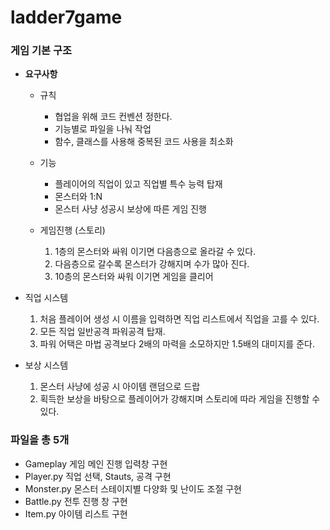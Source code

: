 # ladder7game

### 게임 기본 구조
- **요구사항**

    - 규칙
        - 협업을 위해 코드 컨벤션 정한다.
        - 기능별로 파일을 나눠 작업
        - 함수, 클래스를 사용해 중복된 코드 사용을 최소화
    - 기능
        - 플레이어의 직업이 있고 직업별 특수 능력 탑재
        - 몬스터와 1:N 
        - 몬스터 사냥 성공시 보상에 따른 게임 진행
        
  - 게임진행 (스토리)
    
    1. 1층의 몬스터와 싸워 이기면 다음층으로 올라갈 수 있다. 
    2. 다음층으로 갈수록 몬스터가 강해지며 수가 많아 진다. 
    3. 10층의 몬스터와 싸워 이기면 게임을 클리어
        

 - 직업 시스템
    1. 처음 플레이어 생성 시 이름을 입력하면 직업 리스트에서 직업을 고를 수 있다.
    2. 모든 직업 일반공격 파워공격 탑재. 
    3. 파워 어택은 마법 공격보다 2배의 마력을 소모하지만 1.5배의 대미지를 준다.          
    
- 보상 시스템
    1. 몬스터 사냥에 성공 시 아이템 랜덤으로 드랍
    2. 획득한 보상을 바탕으로 플레이어가 강해지며 스토리에 따라 게임을 진행할 수 있다.


### 파일을 총 5개 

- Gameplay 게임 메인 진행 입력창 구현
- Player.py 직업 선택, Stauts, 공격 구현
- Monster.py 몬스터 스테이지별 다양화 및 난이도 조절 구현
- Battle.py 전투 진행 창 구현
- Item.py 아이템 리스트 구현
